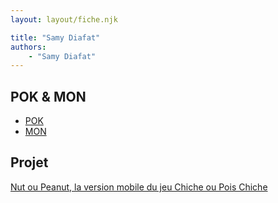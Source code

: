 ```yaml
---
layout: layout/fiche.njk

title: "Samy Diafat"
authors:
    - "Samy Diafat"
---
```


## POK & MON

* [POK](./pok)
* [MON](./mon)

## Projet

[Nut ou Peanut, la version mobile du jeu Chiche ou Pois Chiche](../../../projets/2023-20Y24/Chiche-ou-pois-chiche)
